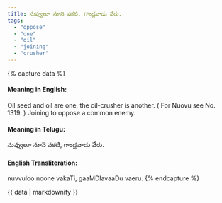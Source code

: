 ```yaml
---
title: నువ్వులూ నూనె వకటి, గాండ్లవాడు వేరు.
tags:
  - "oppose"
  - "one"
  - "oil"
  - "joining"
  - "crusher"
---
```


{% capture data %}
#### Meaning in English:
Oil seed and oil are one, the oil-crusher is another.
( For Nuovu see No. 1319. )
Joining to oppose a common enemy.

#### Meaning in Telugu:
నువ్వులూ నూనె వకటి, గాండ్లవాడు వేరు.

#### English Transliteration:
nuvvuloo noone vakaTi, gaaMDlavaaDu vaeru.
{% endcapture %}

{{ data | markdownify }}

